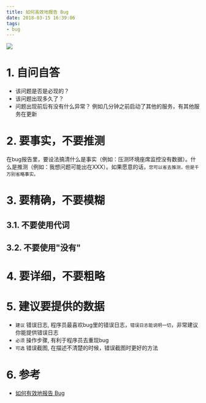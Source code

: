 ```yaml
---
title: 如何高效地报告 Bug
date: 2018-03-15 16:39:06
tags:
- bug
---
```


![](https://wdd.js.org/img/images/20180315213220_Rq8h6q_lady-bug-on-leaf.jpg.653x0_q80_crop-smart.jpeg)

# 1. 自问自答

- 该问题是否是必现的？
- 该问题出现多久了？
- 问题出现前后有没有什么异常？ 例如几分钟之前启动了其他的服务，有其他服务在更新

# 2. 要事实，不要推测

在bug报告里，要设法搞清什么是事实（例如：压测环境座席监控没有数据）。什么是推测（例如：我想问题可能出在XXX）。如果愿意的话，`您可以省去推测，但是千万别省略事实。`

# 3. 要精确，不要模糊
## 3.1. 不要使用代词
## 3.2. 不要使用"没有"

# 4. 要详细，不要粗略

# 5. 建议要提供的数据

- `建议` 错误日志, 程序员最喜欢bug里的错误日志，`错误日志能说明一切`，非常建议你能提供错误日志
- `必须` 操作步骤, 有利于程序员去重现bug
- `可选` 错误截图, 在描述不清楚的时候，错误截图时更好的方法


# 6. 参考
- [如何有效地报告 Bug](https://www.chiark.greenend.org.uk/~sgtatham/bugs-cn.html)

